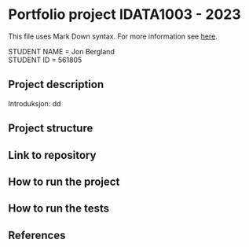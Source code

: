 # Portfolio project IDATA1003 - 2023
This file uses Mark Down syntax. For more information see [here](https://www.markdownguide.org/basic-syntax/).

STUDENT NAME = Jon Bergland  
STUDENT ID = 561805

## Project description

[//]: # (TODO: Write a short description of your project/product here.)

Introduksjon: dd

## Project structure

[//]: # (TODO: Describe the structure of your project here. How have you used packages in your structure. Where are all sourcefiles stored. Where are all JUnit-test classes stored. etc.)

## Link to repository

[//]: # (TODO: Include a link to your repository here.)

## How to run the project

[//]: # (TODO: Describe how to run your project here. What is the main class? What is the main method?
What is the input and output of the program? What is the expected behaviour of the program?)

## How to run the tests

[//]: # (TODO: Describe how to run the tests here.)

## References

[//]: # (TODO: Include references here, if any. For example, if you have used code from the course book, include a reference to the chapter.
Or if you have used code from a website or other source, include a link to the source.)
